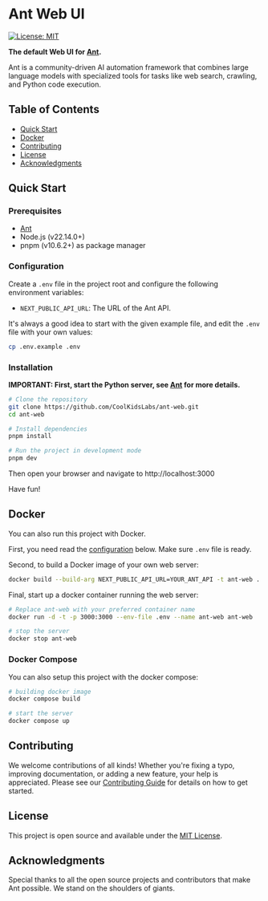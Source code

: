 # Ant Web UI

[![License: MIT](https://img.shields.io/badge/License-MIT-yellow.svg)](https://opensource.org/licenses/MIT)

**The default Web UI for [Ant](https://github.com/CoolKidsLabs/ant).**

Ant is a community-driven AI automation framework that combines large language models with specialized tools for tasks like web search, crawling, and Python code execution.

## Table of Contents

- [Quick Start](#quick-start)
- [Docker](#docker)
- [Contributing](#contributing)
- [License](#license)
- [Acknowledgments](#acknowledgments)

## Quick Start

### Prerequisites

- [Ant](https://github.com/CoolKidsLabs/ant)
- Node.js (v22.14.0+)
- pnpm (v10.6.2+) as package manager

### Configuration

Create a `.env` file in the project root and configure the following environment variables:

- `NEXT_PUBLIC_API_URL`: The URL of the Ant API.

It's always a good idea to start with the given example file, and edit the `.env` file with your own values:

```bash
cp .env.example .env
```

### Installation

**IMPORTANT: First, **start the Python server**, see [Ant](https://github.com/CoolKidsLabs/ant) for more details.**

```bash
# Clone the repository
git clone https://github.com/CoolKidsLabs/ant-web.git
cd ant-web

# Install dependencies
pnpm install

# Run the project in development mode
pnpm dev
```

Then open your browser and navigate to http://localhost:3000

Have fun!

## Docker

You can also run this project with Docker.

First, you need read the [configuration](#configuration) below. Make sure `.env` file is ready.

Second, to build a Docker image of your own web server:

```bash
docker build --build-arg NEXT_PUBLIC_API_URL=YOUR_ANT_API -t ant-web .
```

Final, start up a docker container running the web server:

```bash
# Replace ant-web with your preferred container name
docker run -d -t -p 3000:3000 --env-file .env --name ant-web ant-web

# stop the server
docker stop ant-web
```

### Docker Compose

You can also setup this project with the docker compose:

```bash
# building docker image
docker compose build

# start the server
docker compose up
```

## Contributing

We welcome contributions of all kinds! Whether you're fixing a typo, improving documentation, or adding a new feature, your help is appreciated. Please see our [Contributing Guide](CONTRIBUTING.md) for details on how to get started.

## License

This project is open source and available under the [MIT License](LICENSE).

## Acknowledgments

Special thanks to all the open source projects and contributors that make Ant possible. We stand on the shoulders of giants.
